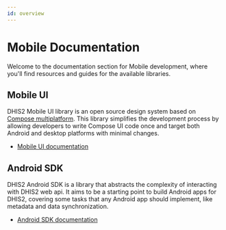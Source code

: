 ```yaml
---
id: overview
---
```


# Mobile Documentation

Welcome to the documentation section for Mobile development, where you'll find resources and guides for the available libraries. 

## Mobile UI

DHIS2 Mobile UI library is an open source design system based on [Compose multiplatform](https://www.jetbrains.com/lp/compose-multiplatform/). 
This library simplifies the development process by allowing developers to write Compose UI code once and target both Android and desktop platforms with minimal changes.

- [Mobile UI documentation](/mobile/mobile-ui/overview)

## Android SDK

DHIS2 Android SDK is a library that abstracts the complexity of interacting with DHIS2 web api. It aims to be a starting point 
to build Android apps for DHIS2, covering some tasks that any Android app should implement, like metadata and data synchronization.

- [Android SDK documentation](/mobile/android-sdk/overview.md)
